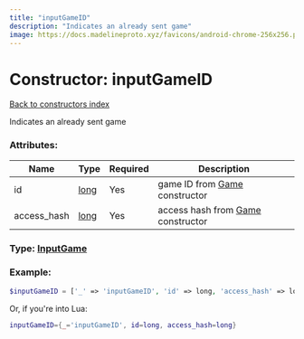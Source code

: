 ```yaml
---
title: "inputGameID"
description: "Indicates an already sent game"
image: https://docs.madelineproto.xyz/favicons/android-chrome-256x256.png
---
```

# Constructor: inputGameID  
[Back to constructors index](index.md)



Indicates an already sent game

### Attributes:

| Name     |    Type       | Required | Description |
|----------|---------------|----------|-------------|
|id|[long](../types/long.md) | Yes|game ID from [Game](../types/Game.md) constructor|
|access\_hash|[long](../types/long.md) | Yes|access hash from [Game](../types/Game.md) constructor|



### Type: [InputGame](../types/InputGame.md)


### Example:

```php
$inputGameID = ['_' => 'inputGameID', 'id' => long, 'access_hash' => long];
```  


Or, if you're into Lua:

```lua
inputGameID={_='inputGameID', id=long, access_hash=long}

```



